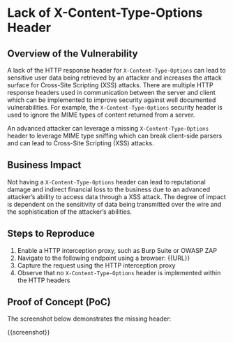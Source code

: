 # Lack of X-Content-Type-Options Header

## Overview of the Vulnerability

A lack of the HTTP response header for `X-Content-Type-Options` can lead to sensitive user data being retrieved by an attacker and increases the attack surface for Cross-Site Scripting (XSS) attacks. There are multiple HTTP response headers used in communication between the server and client which can be implemented to improve security against well documented vulnerabilities. For example, the `X-Content-Type-Options` security header is used to ignore the MIME types of content returned from a server.

An advanced attacker can leverage a missing `X-Content-Type-Options` header to leverage MIME type sniffing which can break client-side parsers and can lead to Cross-Site Scripting (XSS) attacks.

## Business Impact

Not having a `X-Content-Type-Options` header can lead to reputational damage and indirect financial loss to the business due to an advanced attacker’s ability to access data through a XSS attack. The degree of impact is dependent on the sensitivity of data being transmitted over the wire and the sophistication of the attacker’s abilities.

## Steps to Reproduce

1. Enable a HTTP interception proxy, such as Burp Suite or OWASP ZAP
1. Navigate to the following endpoint using a browser: {{URL}}
1. Capture the request using the HTTP interception proxy
1. Observe that no `X-Content-Type-Options` header is implemented within the HTTP headers

## Proof of Concept (PoC)

The screenshot below demonstrates the missing header:

{{screenshot}}
